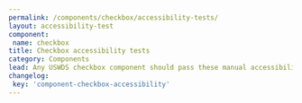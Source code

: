 ```yaml
---
permalink: /components/checkbox/accessibility-tests/
layout: accessibility-test
component:
 name: checkbox
title: Checkbox accessibility tests
category: Components
lead: Any USWDS checkbox component should pass these manual accessibility tests.
changelog:
 key: 'component-checkbox-accessibility'
---
```

